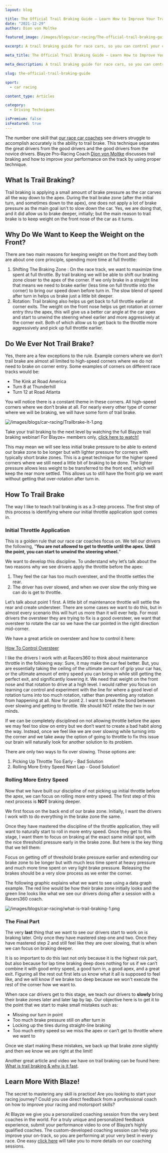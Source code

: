 ```yaml
---
layout: blog

title: The Official Trail Braking Guide – Learn How to Improve Your Trail Braking Technique Today
date: "2021-12-29"
author: Dion von Moltke

featured_image: /images/blogs/car-racing/The-official-trail-braking-guide-compressor.jpg

excerpt: A trail braking guide for race cars, so you can control your car without dropping your speed.

meta_title: The Official Trail Braking Guide – Learn How to Improve Your Trail Braking Technique Today

meta_description: A trail braking guide for race cars, so you can control your car without dropping your speed.

slug: the-official-trail-braking-guide

sport:
  - car racing

content_type: Articles

category:
  - Driving Techniques 

isPremium: false
isFeatured: true
---
```


The number one skill that [our race car coaches](https://blayze.io/coaches) see drivers struggle to accomplish accurately is the ability to trail brake. This technique separates the great drivers from the good drivers and the good drivers from the novice drivers. Blayze Pro-Racing Coach [Dion von Moltke](https://blayze.io/coach/dion-von-moltke) discusses trail braking and how to improve your performance on the track by using proper technique.

## What Is Trail Braking?

Trail braking is applying a small amount of brake pressure as the car carves all the way down to the apex. During the trail brake zone (after the initial turn, and sometimes down to the apex), one does not apply a lot of brake pressure as the main goal isn't to slow down the car. Yes, we are doing that, and it did allow us to brake deeper, initially; but the main reason to trail brake is to keep weight on the front nose of the car as it turns.

## Why Do We Want to Keep the Weight on the Front?

There are two main reasons for keeping weight on the front and they both are about one core principle, spending more time at full throttle:

1. Shifting The Braking Zone : On the race track, we want to maximize time spent at full throttle. By trail braking we will be able to shift our braking zone closer to the apex of the corner. If we only brake in a straight line that means we need to brake earlier (less time on full throttle into the corner) to bring our speed down before turn in. The slow blend of speed after turn in helps us brake just a little bit deeper.
2. Rotation: Trail braking also helps us get back to full throttle earlier at corner exits. The weight on the front nose helps us get rotation at corner entry thru the apex, this will give us a better car angle at the car apex and start to unwind the steering wheel earlier and more aggressively at the corner exit. Both of which allow us to get back to the throttle more aggressively and pick up full throttle earlier.

## Do We Ever Not Trail Brake?

Yes, there are a few exceptions to the rule.  Example corners where we don’t trail brake are almost all limited to high-speed corners where we do not need to brake on corner entry.  Some examples of corners on different race tracks would be:

- The Kink at Road America
- Turn 8 at Thunderhill
- Turn 12 at Road Atlanta

You will notice there is a constant theme in these corners.  All high-speed corners where we don’t brake at all. For nearly every other type of corner where we will be braking, we will have some form of trail brake.

![/images/blogs/car-racing/Trailbrake-It-1.png](https://blayze.io/assets/images/blogs/car-racing/Trailbrake-It-1.jpg)

Take your trail braking to the next level by watching the full Blayze trail braking webinar! For Blayze+ members only, [click here to watch!](https://blayze.io/blog/car-racing/the-trail-braking-deep-dive-webinar-official-recording/)

This may mean we will see less initial brake pressure to be able to extend our brake zone to be longer but with lighter pressure for corners with typically short brake zones. This is a great technique for the higher speed corners where we still need a little bit of braking to be done. The lighter pressure allows less weight to be transferred to the front end, which will keep the rear more settled. This allows us to still have the front grip we want without getting that over-rotation after turn in.

## How To Trail Brake

The way I like to teach trail braking is as a 3-step process. The first step of this process is identifying where our initial throttle application spot comes in.

### **Initial Throttle Application**

This is a golden rule that our race car coaches focus on.  We tell our drivers the following, “**You are not allowed to get to throttle until the apex.  Until the point, you can start to unwind the steering wheel.**”

We want to develop this discipline.  To understand why let’s talk about the two reasons why we see drivers apply the throttle before the apex:

1. They feel the car has too much oversteer, and the throttle settles the rear.
2. The driver has over slowed, and when we over slow the only thing we can do is get to throttle.

Let’s talk about point 1 first. A little bit of maintenance throttle will settle the rear and create understeer. There are some cases we want to do this, but in almost every scenario this will hurt us more than it will ever help. For most drivers the oversteer they are trying to fix is a good oversteer, we want that oversteer to rotate the car so we have the car pointed in the right direction mid-corner.

We have a great article on oversteer and how to control it here:

[How To Control Oversteer](https://blayze.io/blog/how-to-control-oversteer)

I like the drivers I work with at Racers360 to think about maintenance throttle in the following way: Sure, it may make the car feel better. But, you are essentially taking the ceiling of the ultimate amount of grip your car has, or the ultimate amount of entry speed you can bring in while still getting the perfect exit, and significantly lowering it. We need that weight on the front nose and that rotation to drive at a high level. I would rather you focus on learning car control and experiment with the line for where a good level of rotation turns into too much rotation, rather than preventing any rotation from happening at all. Now for point 2. I want to break the bond between over slowing and getting to throttle. We should NOT relate the two in our minds.

If we can be completely disciplined on not allowing throttle before the apex we may feel too slow on entry but we don’t want to create a bad habit along the way.  Instead, once we feel like we are over slowing while turning into the corner and we take away the option of going to throttle to fix this issue our brain will naturally look for another solution to its problem.

There are only two ways to fix over slowing. Those options are:

1. Picking Up Throttle Too Early - Bad Solution
2. Rolling More Entry Speed Next Lap - Good Solution!

### Rolling More Entry Speed

Now that we have built our discipline of not picking up initial throttle before the apex, we can focus on rolling more entry speed.  The first step of this next process is **NOT** braking deeper.

We first focus on the back end of our brake zone.  Initially, I want the drivers I work with to do everything in the brake zone the same.

Once they have mastered the discipline of the throttle application, they will want to naturally start to roll in more entry speed.  Once they get to this stage, I want them to focus on braking at the exact same initial spot, with the nice threshold pressure early in the brake zone.  But here is the key thing that we tell them:

Focus on getting off of threshold brake pressure earlier and extending our brake zone to be longer but with much less time spent at heavy pressure and much more time spent on very light brake pressure.  Releasing the brakes should be a very slow process as we enter the corner.

The following graphic explains what we want to see using a data graph example.  The red line would be how their brake zone initially looks and the green line looks like what we see our drivers doing after a session with a Racers360 coach.

![/images/blogs/car-racing/what-is-trail-braking-1.png](https://blayze.io/assets/images/blogs/car-racing/what-is-trail-braking-1.jpg)

### The Final Part

The very **last** thing that we want to see our drivers start to work on is braking later.  Only once they have mastered step one and two. Once they have mastered step 2 and still feel like they are over slowing, that is when we can focus on braking deeper.

It is so important to do this last not only because it is the highest risk part, but also because for lap time braking deep does nothing for us if we can’t combine it with good entry speed, a good turn in, a good apex, and a great exit.  Figuring all the rest out first lets us know what it all is supposed to feel like, and we will know if we brake too deep because we won't execute the rest of the corner how we want to.

When race car drivers get to this stage, we teach our drivers to **slowly** bring their brake zones later and later lap by lap. Our objective here is to get it to the point that we start to make small mistakes such as:

- Missing our turn in point
- Too much brake pressure still on after turn in
- Locking up the tires during straight-line braking
- Too much entry speed so we miss the apex or can’t get to throttle where we want to

Once we start making these mistakes, we back up that brake zone slightly and then we know we are right at the limit!

Another great article and video we have on trail braking can be found here: [What is trail braking & why is it fast](https://blayze.io/blog/why-is-trail-braking-fast/).

## **Learn More With Blaze!**

The secret to mastering any skill is practice! Are you looking to start your racing journey? Could you use direct feedback from a professional coach on how to improve your racing and motorsport skills?

At Blayze we give you a personalized coaching session from the very best coaches in the world. For a truly unique and personalized feedback experience, submit your performance video to one of Blayze’s highly qualified coaches. The custom-developed coaching session can help you improve your on-track, so you are performing at your very best in every race. One easy [click here](https://blayze.io/) will take you to more details on our coaching sessions.
